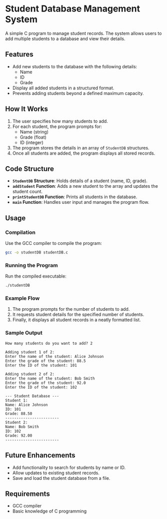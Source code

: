 

# **Student Database Management System**  
A simple C program to manage student records. The system allows users to add multiple students to a database and view their details.  

## **Features**  
- Add new students to the database with the following details:  
  - Name  
  - ID  
  - Grade  
- Display all added students in a structured format.  
- Prevents adding students beyond a defined maximum capacity.  

## **How It Works**  
1. The user specifies how many students to add.  
2. For each student, the program prompts for:  
   - Name (string)  
   - Grade (float)  
   - ID (integer)  
3. The program stores the details in an array of `StudentDB` structures.  
4. Once all students are added, the program displays all stored records.  

## **Code Structure**  
- **`StudentDB` Structure**: Holds details of a student (name, ID, grade).  
- **`addStudent` Function**: Adds a new student to the array and updates the student count.  
- **`printStudentDB` Function**: Prints all students in the database.  
- **`main` Function**: Handles user input and manages the program flow.  

## **Usage**  
### Compilation  
Use the GCC compiler to compile the program:  
```bash  
gcc -o studentDB studentDB.c  
```  

### Running the Program  
Run the compiled executable:  
```bash  
./studentDB  
```  

### Example Flow  
1. The program prompts for the number of students to add.  
2. It requests student details for the specified number of students.  
3. Finally, it displays all student records in a neatly formatted list.  

### Sample Output  
```
How many students do you want to add? 2  

Adding student 1 of 2:  
Enter the name of the student: Alice Johnson  
Enter the grade of the student: 88.5  
Enter the ID of the student: 101  

Adding student 2 of 2:  
Enter the name of the student: Bob Smith  
Enter the grade of the student: 92.0  
Enter the ID of the student: 102  

--- Student Database ---  
Student 1:  
Name: Alice Johnson  
ID: 101  
Grade: 88.50  
------------------------  
Student 2:  
Name: Bob Smith  
ID: 102  
Grade: 92.00  
------------------------  
```

## **Future Enhancements**  
- Add functionality to search for students by name or ID.  
- Allow updates to existing student records.  
- Save and load the student database from a file.  

## **Requirements**  
- GCC compiler  
- Basic knowledge of C programming  

